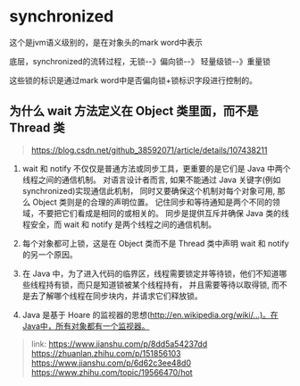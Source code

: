 # synchronized 

这个是jvm语义级别的，是在对象头的mark word中表示

底层，synchronized的流转过程，无锁--》偏向锁--》 轻量级锁--》重量锁

这些锁的标识是通过mark word中是否偏向锁+锁标识字段进行控制的。

## 为什么 wait 方法定义在 Object 类里面，而不是 Thread 类
>https://blog.csdn.net/github_38592071/article/details/107438211
1.  wait 和 notify 不仅仅是普通方法或同步工具，更重要的是它们是 Java 中两个线程之间的通信机制。
对语言设计者而言, 如果不能通过 Java 关键字(例如 synchronized)实现通信此机制，
同时又要确保这个机制对每个对象可用, 那么 Object 类则是的合理的声明位置。
记住同步和等待通知是两个不同的领域，不要把它们看成是相同的或相关的。
同步是提供互斥并确保 Java 类的线程安全，而 wait 和 notify 是两个线程之间的通信机制。

2.  每个对象都可上锁，这是在 Object 类而不是 Thread 类中声明 wait 和 notify 的另一个原因。

3.  在 Java 中，为了进入代码的临界区，线程需要锁定并等待锁，他们不知道哪些线程持有锁，而只是知道锁被某个线程持有， 并且需要等待以取得锁, 而不是去了解哪个线程在同步块内，并请求它们释放锁。

4.  Java 是基于 Hoare 的监视器的思想(http://en.wikipedia.org/wiki/...)。在Java中，所有对象都有一个监视器。




>link: https://www.jianshu.com/p/8dd5a54237dd
>https://zhuanlan.zhihu.com/p/151856103
>https://www.jianshu.com/p/6d62c3ee48d0
>https://www.zhihu.com/topic/19566470/hot
>